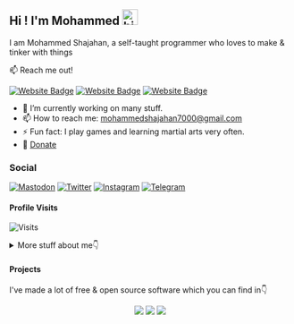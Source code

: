 ## Hi ! I'm Mohammed <img src="./wave.gif" width="28px" alt="hi">

I am Mohammed Shajahan, a self-taught programmer who loves to make & tinker with things

:mailbox: Reach me out!

[![Website Badge](./images/Website.svg)](https://mohammedshajahan7.github.io/)
[![Website Badge](./images/Blog.svg)](https://mohammedsh.com/)
[![Website Badge](./images/Project.svg)](https://mohammedsh.com/projects)


- 🔭 I’m currently working on many stuff.
- 📫 How to reach me: mohammedshajahan7000@gmail.com
- ⚡ Fun fact: I play games and learning martial arts very often.
- 💸 [Donate](https://mohammedsh.com/donate)

### Social

[![Mastodon](./images/Mastodon.svg)](https://fosstodon.org/@MohammedShajahan7)
[![Twitter](./images/Twitter.svg)](https://twitter.com/mohammedsh6236)
[![Instagram](./images/Instagram.svg)](https://instagram.com/mohammed.sh_official)
[![Telegram](./images/Telegram.svg)](https://t.me/mohammed_shajahan)

#### Profile Visits 

![Visits](https://visitor-badge.glitch.me/badge?page_id=mohammedshajahan7.mohammedshajahan7)

<details>
<summary>
  More stuff about me👇
</summary>

#### Github Stats

![Mohammed's github stats](https://github-readme-stats.vercel.app/api?username=mohammedshajahan7&count_private=true&theme=tokyonight&hide=contribs,prs)

</details>

#### Projects

I've made a lot of free & open source software which you can find in👇

<p align="center">
    <a href="https://mohammedshajahan.netlify.app/projects/" target="_blank"><img src="./images/Project.svg"/></a>
    <a href="https://github.com/MohammedShajahan7" target="_blank"><img src="./images/Github.svg"/></a>
    <a href="https://gitlab.com/MohammedShajahan7" target="_blank"><img src="./images/Gitlab.svg"/></a>
</p>
